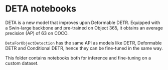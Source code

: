 # DETA notebooks

DETA is a new model that improves upon Deformable DETR. Equipped with a Swin-large backbone and pre-trained on Object 365, it obtains an average precision (AP) of 63 on COCO.

`DetaForObjectDetection` has the same API as models like DETR, Deformable DETR and Conditional DETR, hence they can be fine-tuned in the same way.

This folder contains notebooks both for inference and fine-tuning on a custom dataset.
